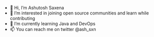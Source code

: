 - 👋 Hi, I’m Ashutosh Saxena 
- 👀 I’m interested in joining open source communities and learn while contributing   
- 🌱 I’m currently learning Java and DevOps
- 📫 You can reach me on twitter @ash_sxn

<!---
ash-sxn/ash-sxn is a ✨ special ✨ repository because its `README.md` (this file) appears on your GitHub profile.
You can click the Preview link to take a look at your changes.
--->
